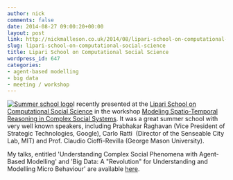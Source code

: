 ```yaml
---
author: nick
comments: false
date: 2014-08-27 09:00:20+00:00
layout: post
link: http://nickmalleson.co.uk/2014/08/lipari-school-on-computational-social-science/
slug: lipari-school-on-computational-social-science
title: Lipari School on Computational Social Science
wordpress_id: 647
categories:
- agent-based modelling
- big data
- meeting / workshop
---
```


[![Summer school logo](http://lipari.dipmat.unict.it/LipariSchool/ComputationalSocialScience/files/comp12.jpg)](http://lipari.dipmat.unict.it/LipariSchool/ComputationalSocialScience/)I recently presented at the [Lipari School on Computational Social Science](http://lipari.dipmat.unict.it/LipariSchool/ComputationalSocialScience/) in the workshop [Modeling Spatio-Temporal Reasoning in Complex Social Systems](http://lipari.dipmat.unict.it/LipariSchool/ComputationalSocialScience/index.php). It was a great summer school with very well known speakers, including Prabhakar Raghavan (Vice President of Strategic Technologies, Google), Carlo Ratti  (Director of the Senseable City Lab, MIT) and Prof. Claudio Cioffi-Revilla (George Mason University).

My talks, entitled 'Understanding Complex Social Phenomena with Agent-Based Modelling' and 'Big Data: A "Revolution" for Understanding and Modelling Micro Behaviour' are available [here](http://mass.leeds.ac.uk/html/slides/Lipari2014/).

